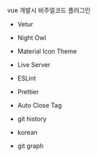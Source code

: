 vue 개발시 비주얼코드 플러그인

- Vetur

- Night Owl

- Material Icon Theme

- Live Server

- ESLint

- Prettier

- Auto Close Tag

- git history 

- korean

- git graph